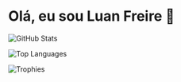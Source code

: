 # Olá, eu sou Luan Freire 👋

![GitHub Stats](https://github-readme-stats.vercel.app/api?username=freire-dev&show_icons=true&theme=darkhub)

![Top Languages](https://github-readme-stats.vercel.app/api/top-langs/?username=freire-dev&layout=compact&theme=darkhub)

![Trophies](https://github-profile-trophy.vercel.app/?username=freire-dev&theme=darkhub)
